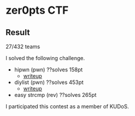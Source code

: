 # zer0pts CTF 
## Result
27/432 teams

I solved the following challenge.

* hipwn 		(pwn) ??solves 158pt
	* [writeup](https://github.com/kam1tsur3/2020_CTF/tree/master/zer0pts/pwn/hipwn/README.md)
* diylist 		(pwn) ??solves 453pt
	* [writeup](https://github.com/kam1tsur3/2020_CTF/tree/master/zer0pts/pwn/diylist/README.md)
* easy strcmp 	(rev) ??solves 265pt

I participated this contest as a member of KUDoS.
